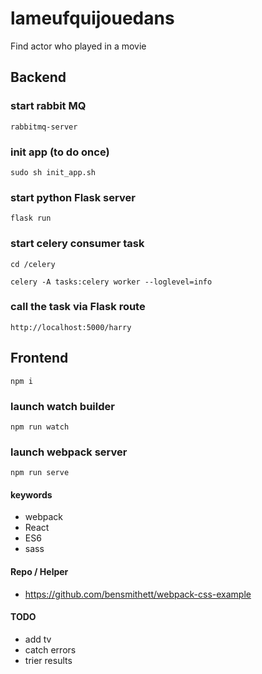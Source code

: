 # lameufquijouedans
Find actor who played in a movie

## Backend
### start rabbit MQ
`rabbitmq-server`

### init app (to do once)
`sudo sh init_app.sh`

### start python Flask server
`flask run`

### start celery consumer task
`cd /celery`

`celery -A tasks:celery worker --loglevel=info`

### call the task via Flask route
`http://localhost:5000/harry`

## Frontend
`npm i`

### launch watch builder
`npm run watch`

### launch webpack server
`npm run serve`

#### keywords
- webpack
- React
- ES6
- sass

#### Repo / Helper
- https://github.com/bensmithett/webpack-css-example

#### TODO
- add tv
- catch errors
- trier results
